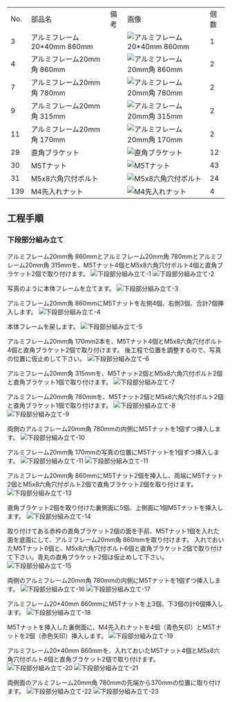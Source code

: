 <table class="packing-list">
    <tbody>
        <tr>
            <td>No.</td>
            <td>部品名</td>
            <td>備考</td>
            <td class="packing-img">画像</td>
            <td>個数</td>
        </tr>
        <tr>
            <td>3</td>
            <td>アルミフレーム20*40mm 860mm</td>
            <td></td>
            <td><img src="./images/packing/003.jpg" alt="アルミフレーム20*40mm 860mm"></td>
            <td>1</td>
        </tr>
        <tr>
            <td>4</td>
            <td>アルミフレーム20mm角 860mm</td>
            <td></td>
            <td><img src="./images/packing/004.jpg" alt="アルミフレーム20mm角 860mm"></td>
            <td>2</td>
        </tr>
        <tr>
            <td>7</td>
            <td>アルミフレーム20mm角 780mm</td>
            <td></td>
            <td><img src="./images/packing/007.jpg" alt="アルミフレーム20mm角 780mm"></td>
            <td>2</td>
        </tr>
        <tr>
            <td>9</td>
            <td>アルミフレーム20mm角 315mm</td>
            <td></td>
            <td><img src="./images/packing/009.jpg" alt="アルミフレーム20mm角 315mm"></td>
            <td>2</td>
        </tr>
        <tr>
            <td>11</td>
            <td>アルミフレーム20mm角 170mm</td>
            <td></td>
            <td><img src="./images/packing/011.jpg" alt="アルミフレーム20mm角 170mm"></td>
            <td>2</td>
        </tr>
        <tr>
            <td>29</td>
            <td>直角ブラケット</td>
            <td></td>
            <td><img src="./images/packing/029.jpg" alt="直角ブラケット"></td>
            <td>12</td>
        </tr>
        <tr>
            <td>30</td>
            <td>M5Tナット</td>
            <td></td>
            <td><img src="./images/packing/030.jpg" alt="M5Tナット"></td>
            <td>43</td>
        </tr>
        <tr>
            <td>31</td>
            <td>M5x8六角穴付ボルト</td>
            <td></td>
            <td><img src="./images/packing/031.jpg" alt="M5x8六角穴付ボルト"></td>
            <td>24</td>
        </tr>
        <tr>
            <td>139</td>
            <td>M4先入れナット</td>
            <td></td>
            <td><img src="./images/packing/139.jpg" alt="M4先入れナット"></td>
            <td>4</td>
        </tr>
    </tbody>
</table>

## 工程手順

### 下段部分組み立て
アルミフレーム20mm角 860mmとアルミフレーム20mm角 780mmとアルミフレーム20mm角 315mmを、M5Tナット4個とM5x8六角穴付ボルト4個と直角ブラケット2個で取り付けます。
<img src="./images/06/001.jpg" alt="下段部分組み立て-1">
<img src="./images/06/002.jpg" alt="下段部分組み立て-2">

写真のように本体フレームを立てます。
<img src="./images/06/003.jpg" alt="下段部分組み立て-3">

アルミフレーム20mm角 860mmにM5Tナットを左側4個、右側3個、合計7個挿入します。
<img src="./images/06/004.jpg" alt="下段部分組み立て-4">

本体フレームを戻します。
<img src="./images/06/005.jpg" alt="下段部分組み立て-5">

アルミフレーム20mm角 170mm2本を、M5Tナット4個とM5x8六角穴付ボルト4個と直角ブラケット2個で取り付けます。
後工程で位置を調整するので、写真の位置に仮止めして下さい。
<img src="./images/06/006.jpg" alt="下段部分組み立て-6">

アルミフレーム20mm角 315mmを、M5Tナット2個とM5x8六角穴付ボルト2個と直角ブラケット1個で取り付けます。
<img src="./images/06/007.jpg" alt="下段部分組み立て-7">

アルミフレーム20mm角 780mmを、M5Tナット2個とM5x8六角穴付ボルト2個と直角ブラケット1個で取り付けます。
<img src="./images/06/008.jpg" alt="下段部分組み立て-8">
<img src="./images/06/009.jpg" alt="下段部分組み立て-9">

両側のアルミフレーム20mm角 780mmの内側にM5Tナットを1個ずつ挿入します。
<img src="./images/06/010.jpg" alt="下段部分組み立て-10">

アルミフレーム20mm角 170mmの写真の位置にM5Tナットを1個ずつ挿入します。
<img src="./images/06/011.jpg" alt="下段部分組み立て-11">
<img src="./images/06/012.jpg" alt="下段部分組み立て-11">

アルミフレーム20mm角 860mmにM5Tナット2個を挿入し、両端にM5Tナット2個とM5x8六角穴付ボルト2個で直角ブラケット2個を取り付けます。
<img src="./images/06/013.jpg" alt="下段部分組み立て-13">

直角ブラケット2個を取り付けた裏側面に5個、上側面に1個M5Tナットを挿入します。
<img src="./images/06/014.jpg" alt="下段部分組み立て-14">

取り付けてある赤枠の直角ブラケット2個の面を手前、M5Tナット1個を入れた面を底面にして、アルミフレーム20mm角 860mmを取り付けます。
入れておいたM5Tナット6個と、M5x8六角穴付ボルト6個と直角ブラケット2個で取り付けて下さい。青丸の直角ブラケット2個は仮止めして下さい。
<img src="./images/06/015.jpg" alt="下段部分組み立て-15">

両側のアルミフレーム20mm角 780mmの内側にM5Tナットを1個ずつ挿入します。
<img src="./images/06/016.jpg" alt="下段部分組み立て-16">
<img src="./images/06/017.jpg" alt="下段部分組み立て-17">

アルミフレーム20*40mm 860mmにM5Tナットを上3個、下3個の計6個挿入します。
<img src="./images/06/018.jpg" alt="下段部分組み立て-18">

M5Tナットを挿入した裏側面に、M4先入れナットを4個（青色矢印）とM5Tナットを2個（赤色矢印）挿入します。
<img src="./images/06/019.jpg" alt="下段部分組み立て-19">

アルミフレーム20*40mm 860mmを、入れておいたM5Tナット4個とM5x8六角穴付ボルト4個と直角ブラケット2個で取り付けます。
<img src="./images/06/020.jpg" alt="下段部分組み立て-20">
<img src="./images/06/021.jpg" alt="下段部分組み立て-21">

両側面のアルミフレーム20mm角 780mmの先端から370mmの位置に取り付けます。
<img src="./images/06/022.jpg" alt="下段部分組み立て-22">
<img src="./images/06/023.jpg" alt="下段部分組み立て-23">